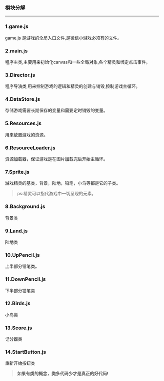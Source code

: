 ### 模块分解
***
### 1.game.js

game.js 是游戏的全局入口文件,是微信小游戏必须有的文件。

### 2.main.js

程序主类,主要用来初始化canvas和一些全局对象,各个精灵和绑定点击事件。

### 3.Director.js

程序导演类,用来控制游戏的逻辑和精灵的创建与销毁,控制游戏主循环。

### 4.DataStore.js

存储游戏需要长期保存的变量和需要定时销毁的变量。

### 5.Resources.js

用来放置游戏的资源。

### 6.ResourceLoader.js

资源加载器，保证游戏是在图片加载完后开始主循环。

### 7.Sprite.js

游戏精灵的基类，背景，陆地，铅笔，小鸟等都是它的子类。

>ps:精灵可以指代游戏中一切呈现的元素。  

### 8.Background.js

背景类

### 9.Land.js

陆地类

### 10.UpPencil.js

上半部分铅笔类。

### 11.DownPencil.js

下半部分铅笔类

### 12.Birds.js

小鸟类

### 13.Score.js

记分器类

### 14.StartButton.js

重新开始按钮类


>**如果有类的概念，类多代码少才是真正的好代码!**















